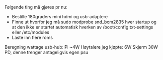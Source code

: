 Følgende ting må gjøres pr nu:
- Bestille 180graders mini hdmi og usb-adaptere
- Finne ut hvorfor jeg må sudo modprobe snd_bcm2835 hver startup og at den ikke er startet automatisk hverken av /boot/config.txt-settings eller /etc/modules
- Laste inn flere roms

Beregning wattage usb-hub:
Pi ~4W
Høytalere jeg kjøpte: 6W
Skjerm 30W PD, denne trenger antageligvis egen psu
